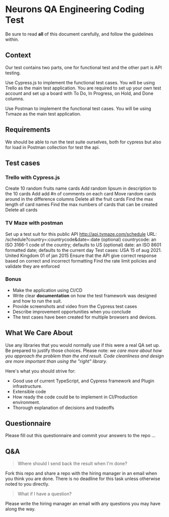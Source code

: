 # Neurons QA Engineering Coding Test
Be sure to read **all** of this document carefully, and follow the guidelines within.

## Context
Our test contains two parts, one for functional test  and the other part is API testing. 

Use Cypress.js to implement the functional test cases. You will be using Trello as the main test application. You are required to set up your own test account and set up a board with To Do, In Progress, on Hold, and Done columns. 

Use Postman to implement the functional test cases. You will be using Tvmaze as the main test application. 

## Requirements
We should be able to run the test suite ourselves, both for cypress but also for load in Postman collection for test the api.


## Test cases 

### Trello with Cypress.js 
Create 10 random fruits name cards 
Add random lipsum in description to the 10 cards
Add add #n of comments on each card 
Move random cards around in the difference columns 
Delete all the fruit cards 
Find the max length of card names
Find the max numbers of cards that can be created 
Delete all cards 

### TV Maze with postman 
Set up a test suit for this public API http://api.tvmaze.com/schedule 
URL: /schedule?country=:countrycode&date=:date
(optional) countrycode: an ISO 3166-1 code of the country; defaults to US
(optional) date: an ISO 8601 formatted date; defaults to the current day
Test cases: USA 15 of aug 2021. United Kingdom 01 of jan 2015
Ensure that the API give correct response based on correct and incorrect formatting 
Find the rate limit policies and validate they are enforced


### Bonus

- Make the application using CI/CD
- Write clear **documentation** on how the test framework was designed and how to run the suit. 
- Provide screenshots and video from the Cypress test cases 
- Describe improvement opportunities when you conclude
- The test cases have been created for multiple browsers and devices. 




## What We Care About
Use any libraries that you would normally use if this were a real QA set up. Be prepared to justify those choices. Please note: _we care more about how you approach the problem than the end result. Code cleanliness and design are more important than using the "right" library._

Here's what you should strive for:

- Good use of current TypeScript, and Cypress framework and Plugin infrastructure. 
- Extensible code
- How ready the code could be to implement in CI/Production environment.
- Thorough explanation of decisions and tradeoffs

## Questionnaire
Please fill out this questionnaire and commit your answers to the repo 
...


## Q&A

> Where should I send back the result when I'm done?

Fork this repo and share a repo with the hiring manager in an email when you think you are done. There is no deadline for this task unless otherwise noted to you directly.

> What if I have a question?

Please write the hiring manager an email with any questions you may have along the way. 
